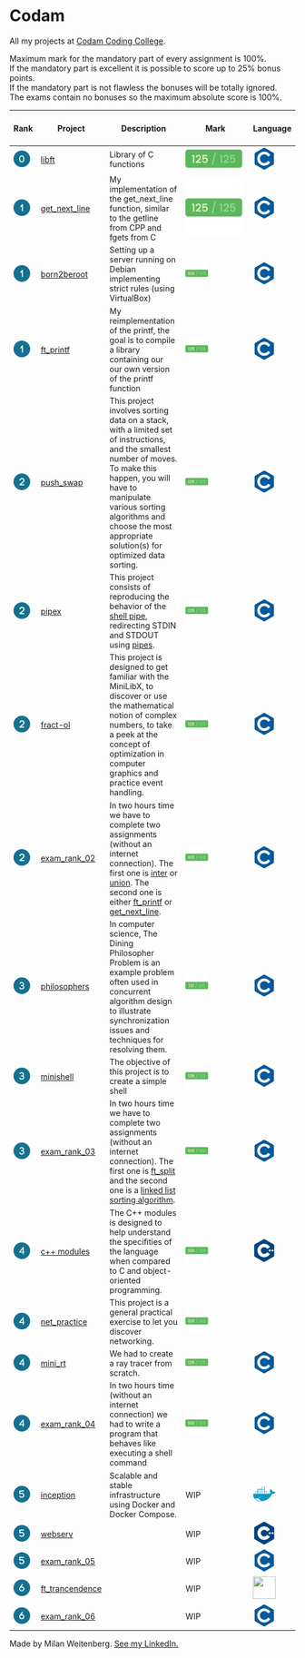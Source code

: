 # Codam
All my projects at [Codam Coding College](https://codam.nl). 

Maximum mark for the mandatory part of every assignment is 100%. </br>
If the mandatory part is excellent it is possible to score up to 25% bonus points.</br>
If the mandatory part is not flawless the bonuses will be totally ignored.</br>
The exams contain no bonuses so the maximum absolute score is 100%.</br>

<table>
	<thead>
		<tr>
			<th><h4>Rank</h4></th>
			<th><h4>Project</h4></th>
			<th><h4>Description</h4></th>
			<th style="width:105px;"><h4>Mark</h4></th>
			<th><h4>Language</h4></th>
		</tr>
	</thead>
	<tbody>
		<tr>
			<td><img src="img/rank0.png" alt="0" width="30" height="30"/></td>
			<td><a href=libft/>libft</a></td>
			<td>Library of C functions</td>
			<td><img src="img/score125.png" alt="125%" width="100px" height="32px"/></td>
			<td><img src="https://raw.githubusercontent.com/devicons/devicon/master/icons/c/c-plain.svg" alt="c" width="40" height="40"/></td>
		</tr>
		<tr>
			<td><img src="img/rank1.png" alt="1" width="30" height="30"/></td>
			<td><a href=get_next_line/>get_next_line</a></td>
			<td>My implementation of the get_next_line function, similar to the getline from CPP and fgets from C</td>
			<td><img src="img/small125.png" alt="125%" width="100" height="100"/></td>
			<td><img src="https://raw.githubusercontent.com/devicons/devicon/master/icons/c/c-plain.svg" alt="c" width="40" height="40"/></td>
		</tr>
		<tr>
			<td><img src="img/rank1.png" alt="1" width="30" height="30"/></td>
			<td><a href=born2beroot/>born2beroot</a></td>
			<td>Setting up a server running on Debian implementing strict rules (using VirtualBox)</td>
			<td><img src="img/small100.png" alt="100%" width="40" height="40"/></td>
			<td><img src="https://raw.githubusercontent.com/devicons/devicon/master/icons/c/c-plain.svg" alt="c" width="40" height="40"/></td>
		</tr>
		<tr>
			<td><img src="img/rank1.png" alt="1" width="30" height="30"/></td>
			<td><a href=ft_printf/>ft_printf</a></td>
			<td>My reimplementation of the printf, the goal is to compile a library containing our our own version of the printf function</td>
			<td><img src="img/small125.png" alt="125%" width="40" height="40"/></td>
			<td><img src="https://raw.githubusercontent.com/devicons/devicon/master/icons/c/c-plain.svg" alt="c" width="40" height="40"/></td>
		</tr>
		<tr>
			<td><img src="img/rank2.png" alt="2" width="30" height="30"/></td>
			<td><a href=push_swap/>push_swap</a></td>
			<td>This project involves sorting data on a stack, with a limited set of instructions, and the smallest number of moves. To make this happen, you will have to manipulate various sorting algorithms and choose the most appropriate solution(s) for optimized data sorting.</td>
			<td><img src="img/small125.png" alt="125%" width="40" height="40"/></td>
			<td><img src="https://raw.githubusercontent.com/devicons/devicon/master/icons/c/c-plain.svg" alt="c" width="40" height="40"/></td>
		</tr>
		<tr>
			<td><img src="img/rank2.png" alt="2" width="30" height="30"/></td>
			<td><a href=pipex/>pipex</a></td>
			<td>This project consists of reproducing the behavior of the <a href=https://www.geeksforgeeks.org/piping-in-unix-or-linux/>shell pipe</a>, redirecting STDIN and STDOUT using <a href=https://www.geeksforgeeks.org/pipe-system-call/>pipes</a>.</td>
			<td><img src="img/small125.png" alt="125%" width="40" height="40"/></td>
			<td><img src="https://raw.githubusercontent.com/devicons/devicon/master/icons/c/c-plain.svg" alt="c" width="40" height="40"/></td>
		</tr>
		<tr>
			<td><img src="img/rank2.png" alt="2" width="30" height="30"/></td>
			<td><a href=fract-ol/>fract-ol</a></td>
			<td>This project is designed to get familiar with the MiniLibX, to discover or use the mathematical notion of complex numbers, to take a peek at the concept of optimization in computer graphics and practice event handling.</td>
			<td><img src="img/small125.png" alt="125%" width="40" height="40"/></td>
			<td><img src="https://raw.githubusercontent.com/devicons/devicon/master/icons/c/c-plain.svg" alt="c" width="40" height="40"/></td>
		</tr>
		<tr>
			<td><img src="img/rank2.png" alt="2" width="30" height="30"/></td>
			<td><a href=exam_rank_02/>exam_rank_02</a></td>
			<td>In two hours time we have to complete two assignments (without an internet connection). The first one is <a href=exam_rank_02/inter/>inter</a> or <a href=exam_rank_02/union/>union</a>. The second one is either <a href=exam_rank_02/ft_printf/>ft_printf</a> or <a href=exam_rank_02/get_next_line/>get_next_line</a>.</td>
			<td><img src="img/small100.png" alt="100%" width="40" height="40"/></td>
			<td><img src="https://raw.githubusercontent.com/devicons/devicon/master/icons/c/c-plain.svg" alt="c" width="40" height="40"/></td>
		</tr>
		<tr>
			<td><img src="img/rank3.png" alt="3" width="30" height="30"/></td>
			<td><a href=philosophers/>philosophers</a></td>
			<td>In computer science, The Dining Philosopher Problem is an example problem often used in concurrent algorithm design to illustrate synchronization issues and techniques for resolving them.</td>
			<td><img src="img/small121.png" alt="121%" width="40" height="40"/></td>
			<td><img src="https://raw.githubusercontent.com/devicons/devicon/master/icons/c/c-plain.svg" alt="c" width="40" height="40"/></td>
		</tr>
		<tr>
			<td><img src="img/rank3.png" alt="3" width="30" height="30"/></td>
			<td><a href=minishell/>minishell</a></td>
			<td>The objective of this project is to create a simple shell</td>
			<td><img src="img/small125.png" alt="125%" width="40" height="40"/></td>
			<td><img src="https://raw.githubusercontent.com/devicons/devicon/master/icons/c/c-plain.svg" alt="c" width="40" height="40"/></td>
		</tr>
		<tr>
			<td><img src="img/rank3.png" alt="3" width="30" height="30"/></td>
			<td><a href=exam_rank_03/>exam_rank_03</a></td>
			<td>In two hours time we have to complete two assignments (without an internet connection). The first one is <a href=exam_rank_03/ft_split.c>ft_split</a> and the second one is a <a href=exam_rank_03/sorting_linked_list.c>linked list sorting algorithm</a>.</td>
			<td><img src="img/small100.png" alt="100%" width="40" height="40"/></td>
			<td><img src="https://raw.githubusercontent.com/devicons/devicon/master/icons/c/c-plain.svg" alt="c" width="40" height="40"/></td>
		</tr>
		<tr>
			<td><img src="img/rank4.png" alt="4" width="30" height="30"/></td>
			<td><a href=cpp/>c++ modules</a></td>
			<td>The C++ modules is designed to help understand the specifities of the language when compared to C and object-oriented programming.</td>
			<td><img src="img/small100.png" alt="100%" width="40" height="40"/></td>
			<td><img src="https://github.com/devicons/devicon/blob/master/icons/cplusplus/cplusplus-plain.svg" alt="cpp" width="40" height="40"/></td>
		</tr>
		<tr>
			<td><img src="img/rank4.png" alt="4" width="30" height="30"/></td>
			<td><a href=net_practice/>net_practice</a></td>
			<td>This project is a general practical exercise to let you discover networking.</td>
			<td><img src="img/small100.png" alt="100%" width="40" height="40"/></td>
			<td></td>
		</tr>
		<tr>
			<td><img src="img/rank4.png" alt="4" width="30" height="30"/></td>
			<td><a href=mini_rt/>mini_rt</a></td>
			<td>We had to create a ray tracer from scratch.</td>
			<td><img src="img/small125.png" alt="125%" width="40" height="40"/></td>
			<td><img src="https://raw.githubusercontent.com/devicons/devicon/master/icons/c/c-plain.svg" alt="c" width="40" height="40"/></td>
		</tr>
		<tr>
			<td><img src="img/rank4.png" alt="4" width="30" height="30"/></td>
			<td><a href=exam_rank_04/>exam_rank_04</a></td>
			<td>In two hours time (without an internet connection) we had to write a program that behaves like executing a shell command</td>
			<td><img src="img/small100.png" alt="100%" width="40" height="40"/></td>
			<td><img src="https://raw.githubusercontent.com/devicons/devicon/master/icons/c/c-plain.svg" alt="c" width="40" height="40"/></td>
		</tr>
		<tr>
			<td><img src="img/rank5.png" alt="5" width="30" height="30"/></td>
			<td><a href=inception/>inception</a></td>
			<td>Scalable and stable infrastructure using Docker and Docker Compose.</td>
			<td>WIP</td>
			<td><img src="https://github.com/devicons/devicon/blob/master/icons/docker/docker-plain.svg" alt="docker" width="40" height="40"/></td>
		</tr>
		<tr>
			<td><img src="img/rank5.png" alt="5" width="30" height="30"/></td>
			<td><a href=WIP/>webserv</a></td>
			<td></td>
			<td>WIP</td>
			<td><img src="https://github.com/devicons/devicon/blob/master/icons/cplusplus/cplusplus-plain.svg" alt="cpp" width="40" height="40"/></td>
		</tr>
		<tr>
			<td><img src="img/rank5.png" alt="5" width="30" height="30"/></td>
			<td><a href=exam_rank_05/>exam_rank_05</a></td>
			<td></td>
			<td>WIP</td>
			<td><img src="https://raw.githubusercontent.com/devicons/devicon/master/icons/c/c-plain.svg" alt="c" width="40" height="40"/></td>
		</tr>
		<tr>
			<td><img src="img/rank6.png" alt="5" width="30" height="30"/></td>
			<td><a href=ft_trancendenceP/>ft_trancendence</a></td>
			<td></td>
			<td>WIP</td>
			<td><img src="" alt="" width="40" height="40"/></td>
		</tr>
		<tr>
			<td><img src="img/rank6.png" alt="5" width="30" height="30"/></td>
			<td><a href=exam_rank_06/>exam_rank_06</a></td>
			<td></td>
			<td>WIP</td>
			<td><img src="https://raw.githubusercontent.com/devicons/devicon/master/icons/c/c-plain.svg" alt="c" width="40" height="40"/></td>
		</tr>
	</tbody>
</table>
	
Made by Milan Weitenberg. [See my LinkedIn.](https://www.linkedin.com/in/mnweitenberg/)
